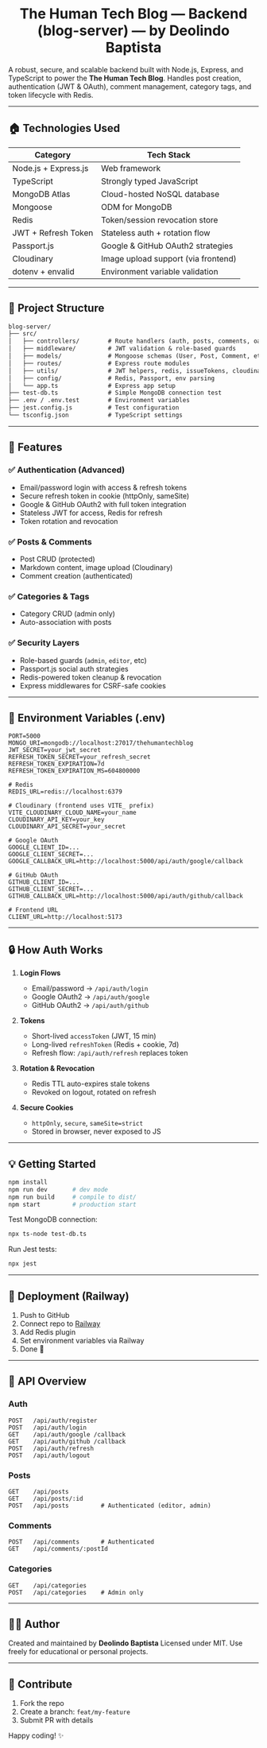 # <h1 align="center">The Human Tech Blog — Backend (blog-server) — by Deolindo Baptista</h1>

A robust, secure, and scalable backend built with Node.js, Express, and TypeScript to power the **The Human Tech Blog**. Handles post creation, authentication (JWT & OAuth), comment management, category tags, and token lifecycle with Redis.

---

## 🏠 Technologies Used

| Category             | Tech Stack                          |
| -------------------- | ----------------------------------- |
| Node.js + Express.js | Web framework                       |
| TypeScript           | Strongly typed JavaScript           |
| MongoDB Atlas        | Cloud-hosted NoSQL database         |
| Mongoose             | ODM for MongoDB                     |
| Redis                | Token/session revocation store      |
| JWT + Refresh Token  | Stateless auth + rotation flow      |
| Passport.js          | Google & GitHub OAuth2 strategies   |
| Cloudinary           | Image upload support (via frontend) |
| dotenv + envalid     | Environment variable validation     |

---

## 📁 Project Structure

```txt
blog-server/
├── src/
│   ├── controllers/        # Route handlers (auth, posts, comments, oauth)
│   ├── middleware/         # JWT validation & role-based guards
│   ├── models/             # Mongoose schemas (User, Post, Comment, etc)
│   ├── routes/             # Express route modules
│   ├── utils/              # JWT helpers, redis, issueTokens, cloudinary
│   ├── config/             # Redis, Passport, env parsing
│   └── app.ts              # Express app setup
├── test-db.ts              # Simple MongoDB connection test
├── .env / .env.test        # Environment variables
├── jest.config.js          # Test configuration
└── tsconfig.json           # TypeScript settings
```

---

## 🚀 Features

### ✅ Authentication (Advanced)

- Email/password login with access & refresh tokens
- Secure refresh token in cookie (httpOnly, sameSite)
- Google & GitHub OAuth2 with full token integration
- Stateless JWT for access, Redis for refresh
- Token rotation and revocation

### ✅ Posts & Comments

- Post CRUD (protected)
- Markdown content, image upload (Cloudinary)
- Comment creation (authenticated)

### ✅ Categories & Tags

- Category CRUD (admin only)
- Auto-association with posts

### ✅ Security Layers

- Role-based guards (`admin`, `editor`, etc)
- Passport.js social auth strategies
- Redis-powered token cleanup & revocation
- Express middlewares for CSRF-safe cookies

---

## 🔐 Environment Variables (.env)

```env
PORT=5000
MONGO_URI=mongodb://localhost:27017/thehumantechblog
JWT_SECRET=your_jwt_secret
REFRESH_TOKEN_SECRET=your_refresh_secret
REFRESH_TOKEN_EXPIRATION=7d
REFRESH_TOKEN_EXPIRATION_MS=604800000

# Redis
REDIS_URL=redis://localhost:6379

# Cloudinary (frontend uses VITE_ prefix)
VITE_CLOUDINARY_CLOUD_NAME=your_name
CLOUDINARY_API_KEY=your_key
CLOUDINARY_API_SECRET=your_secret

# Google OAuth
GOOGLE_CLIENT_ID=...
GOOGLE_CLIENT_SECRET=...
GOOGLE_CALLBACK_URL=http://localhost:5000/api/auth/google/callback

# GitHub OAuth
GITHUB_CLIENT_ID=...
GITHUB_CLIENT_SECRET=...
GITHUB_CALLBACK_URL=http://localhost:5000/api/auth/github/callback

# Frontend URL
CLIENT_URL=http://localhost:5173
```

---

## 🔒 How Auth Works

1. **Login Flows**

   - Email/password → `/api/auth/login`
   - Google OAuth2 → `/api/auth/google`
   - GitHub OAuth2 → `/api/auth/github`

2. **Tokens**

   - Short-lived `accessToken` (JWT, 15 min)
   - Long-lived `refreshToken` (Redis + cookie, 7d)
   - Refresh flow: `/api/auth/refresh` replaces token

3. **Rotation & Revocation**

   - Redis TTL auto-expires stale tokens
   - Revoked on logout, rotated on refresh

4. **Secure Cookies**

   - `httpOnly`, `secure`, `sameSite=strict`
   - Stored in browser, never exposed to JS

---

## 💡 Getting Started

```bash
npm install
npm run dev       # dev mode
npm run build     # compile to dist/
npm start         # production start
```

Test MongoDB connection:

```bash
npx ts-node test-db.ts
```

Run Jest tests:

```bash
npx jest
```

---

## 🚀 Deployment (Railway)

1. Push to GitHub
2. Connect repo to [Railway](https://railway.app)
3. Add Redis plugin
4. Set environment variables via Railway
5. Done 🎉

---

## 📡 API Overview

### Auth

```
POST   /api/auth/register
POST   /api/auth/login
GET    /api/auth/google /callback
GET    /api/auth/github /callback
POST   /api/auth/refresh
POST   /api/auth/logout
```

### Posts

```
GET    /api/posts
GET    /api/posts/:id
POST   /api/posts         # Authenticated (editor, admin)
```

### Comments

```
POST   /api/comments      # Authenticated
GET    /api/comments/:postId
```

### Categories

```
GET    /api/categories
POST   /api/categories    # Admin only
```

---

## 👨‍💼 Author

Created and maintained by **Deolindo Baptista**
Licensed under MIT. Use freely for educational or personal projects.

---

## 💪 Contribute

1. Fork the repo
2. Create a branch: `feat/my-feature`
3. Submit PR with details

Happy coding! ✨
